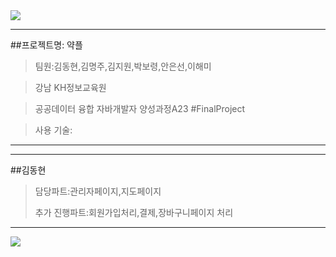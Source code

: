 <img src="https://capsule-render.vercel.app/api?type=wave&color=278b81&height=150&section=header&text=약플&fontSize=70" />

---
##프로젝트명: 약플


>
> 팀원:김동현,김명주,김지원,박보령,안은선,이해미


>
> 강남 KH정보교육원 


>
> 공공데이터 융합 자바개발자 양성과정A23 #FinalProject


>
> 사용 기술:


---
---
##김동현


> 담당파트:관리자페이지,지도페이지
>
> 
> 추가 진행파트:회원가입처리,결제,장바구니페이지 처리
>
> 
---


<img src="https://capsule-render.vercel.app/api?type=wave&color=278b81&height=150&section=footer&text=&fontSize=70" />
